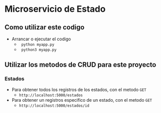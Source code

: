 # Microservicio de Estado

## Como utilizar este codigo

* Arrancar o ejecutar el codigo
  <ul>
    <li><code> python myapp.py </code></li>
    <li><code> python3 myapp.py </code></li>
  </ul>


## Utilizar los metodos de CRUD para este proyecto

### Estados

* Para obtener todos los registros de los estados, con el metodo <code>GET</code>
  <ul>
    <li> <code>http://localhost:5000/estados</code></li>
  </ul>
* Para obtener un registros especifico de un estado, con el metodo <code>GET</code>
  <ul>
    <li> <code>http://localhost:5000/estados/id</code></li>
  </ul>
